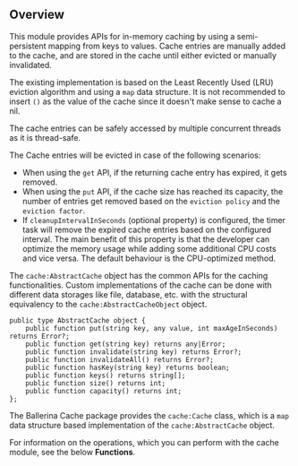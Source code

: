 ## Overview

This module provides APIs for in-memory caching by using a semi-persistent mapping from keys to values. Cache entries are manually added to the cache, and are stored in the cache until either evicted or manually invalidated.

The existing implementation is based on the Least Recently Used (LRU) eviction algorithm and using a `map` data structure. It is not recommended to insert `()` as the 
value of the cache since it doesn't make sense to cache a nil. 

The cache entries can be safely accessed by multiple concurrent threads as it is thread-safe.

The Cache entries will be evicted in case of the following scenarios:

- When using the `get` API, if the returning cache entry has expired, it gets removed.
- When using the `put` API, if the cache size has reached its capacity, the number of entries get removed based on 
the `eviction policy` and the `eviction factor`.
- If `cleanupIntervalInSeconds` (optional property) is configured, the timer task will remove the expired cache 
entries based on the configured interval. The main benefit of this property is that the developer can optimize the memory 
usage while adding some additional CPU costs and vice versa. The default behaviour is the CPU-optimized method.

The `cache:AbstractCache` object has the common APIs for the caching functionalities. Custom implementations of the cache can be done with different data storages like file, database, etc. with the structural equivalency to the `cache:AbstractCacheObject` object.

```ballerina
public type AbstractCache object {
    public function put(string key, any value, int maxAgeInSeconds) returns Error?;
    public function get(string key) returns any|Error;
    public function invalidate(string key) returns Error?;
    public function invalidateAll() returns Error?;
    public function hasKey(string key) returns boolean;
    public function keys() returns string[];
    public function size() returns int;
    public function capacity() returns int;
};
```
The Ballerina Cache package provides the `cache:Cache` class, which is a `map` data structure based implementation of the `cache:AbstractCache` object.

For information on the operations, which you can perform with the cache module, see the below **Functions**.
